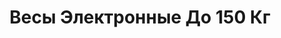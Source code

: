 ---
id: '6'
title: Весы Электронные До 150 Кг
description: Залог 2000 рублей
price: '200'
order: 6
default_thumbnail_image: images/vesy_sm.jpg
default_original_image: images/vesy.jpg
category: content/category/08proch.md
featured: true
layout: product
---